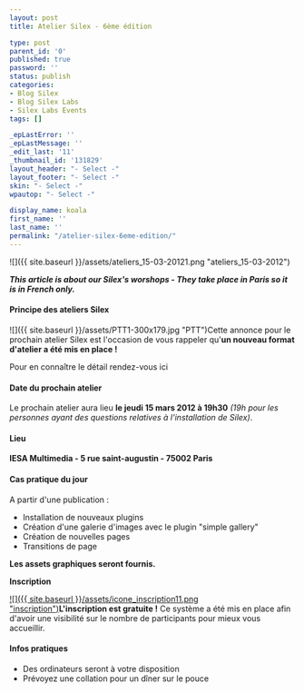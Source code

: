 ```yaml
---
layout: post
title: Atelier Silex - 6ème édition

type: post
parent_id: '0'
published: true
password: ''
status: publish
categories:
- Blog Silex
- Blog Silex Labs
- Silex Labs Events
tags: []

_epLastError: ''
_epLastMessage: ''
_edit_last: '11'
_thumbnail_id: '131829'
layout_header: "- Select -"
layout_footer: "- Select -"
skin: "- Select -"
wpautop: "- Select -"

display_name: koala
first_name: ''
last_name: ''
permalink: "/atelier-silex-6eme-edition/"
---
```


![]({{ site.baseurl }}/assets/ateliers_15-03-20121.png "ateliers_15-03-2012")

_**This article is about our Silex's worshops - They take place in Paris so it is in French only.**_

#### Principe des ateliers Silex

![]({{ site.baseurl }}/assets/PTT1-300x179.jpg "PTT")Cette annonce pour le prochain atelier Silex est l'occasion de vous rappeler qu'**un nouveau format d'atelier a été mis en place !**

Pour en connaître le détail rendez-vous ici


#### Date du prochain atelier

Le prochain atelier aura lieu **le jeudi 15 mars 2012 à 19h30** _(19h pour les personnes ayant des questions relatives à l'installation de Silex)_.

#### Lieu

**IESA Multimedia - 5 rue saint-augustin - 75002 Paris**

#### Cas pratique du jour

A partir d'une publication
: 
*   Installation de nouveaux plugins
*   Création d'une galerie d'images avec le plugin "simple gallery"
*   Création de nouvelles pages
*   Transitions de page

**Les assets graphiques seront fournis.**

**Inscription**

[![]({{ site.baseurl }}/assets/icone_inscription11.png "inscription")](http://ptt.eventbrite.com/)**L'inscription est gratuite !** Ce système a été mis en place afin d'avoir une visibilité sur le nombre de participants pour mieux vous accueillir.

#### Infos pratiques

*   Des ordinateurs seront à votre disposition
*   Prévoyez une collation pour un dîner sur le pouce